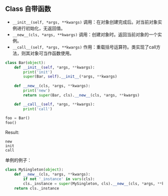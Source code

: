 ## Class 自带函数
- `__init__(self, *args, **kwargs)`
    调用：在对象创建完成后。对当前对象实例进行初始化，无返回值。
- `__new__(cls, *args, **kwargs)`
    调用：创建对象时。返回当前对象的一个实例。
- `__call__(self, *args, **kwargs)`
    作用：重载括号运算符。类实现了call方法，则其对象可当作函数使用。

```python
class Bar(object):
    def __init__(self, *args, **kwargs):
        print('init')
        super(Bar, self).__init__(*args, **kwargs)
    
    def __new__(cls, *args, **kwargs):
        print('new')
        return super(Bar, cls).__new__(cls, *args, **kwargs)

    def __call__(self, *args, **kwargs):
        print('call')
        
foo = Bar()
foo()
```
Result:
```
new
init
call
```

单例的例子：
```python
class MySingleton(object):
    def __new__(cls, *args, **kwargs):
        if not '_instance' in vars(cls):
        cls._instance = super(MySingleton, cls).__new__(cls, *args, **kwargs)
    return cls._instance
```
